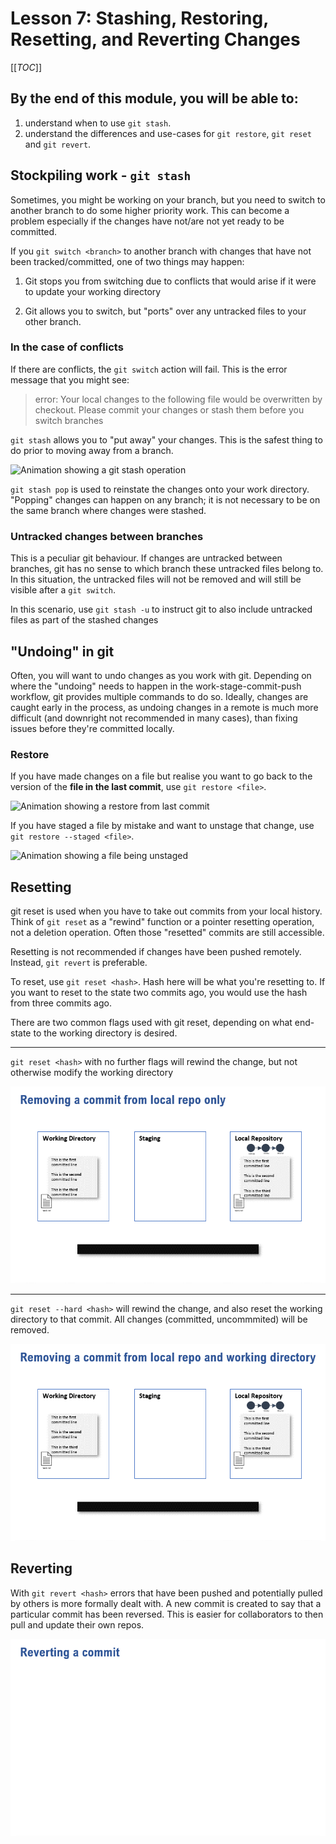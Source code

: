 # Lesson 7: Stashing, Restoring, Resetting, and Reverting Changes

[[_TOC_]]

## By the end of this module, you will be able to:
1. understand when to use `git stash`.
3. understand the differences and use-cases for `git restore`, `git reset` and `git revert`.


## Stockpiling work - `git stash`

Sometimes, you might be working on your branch, but you need to switch to another branch to do some higher priority work. This can become a problem especially if the changes have not/are not yet ready to be committed.

If you `git switch <branch>` to another branch with changes that have not been tracked/committed, one of two things may happen:

1. Git stops you from switching due to conflicts that would arise if it were to update your working directory

2. Git allows you to switch, but "ports" over any untracked files to your other branch.


### In the case of conflicts

If there are conflicts, the `git switch` action will fail. This is the error message that you might see: 

>error: Your local changes to the following file would be overwritten by checkout. Please commit your changes or stash them before you switch branches
>

`git stash` allows you to "put away" your changes. This is the safest thing to do prior to moving away from a branch.

![Animation showing a git stash operation](assets/00_git_stash.gif)


`git stash pop` is used to reinstate the changes onto your work directory. "Popping" changes can happen on any branch; it is not necessary to be on the same branch where changes were stashed.

### Untracked changes between branches

This is a peculiar git behaviour. If changes are untracked between branches, git has no sense to which branch these untracked files belong to. In this situation, the untracked files will not be removed and will still be visible after a `git switch`.

In this scenario, use `git stash -u` to instruct git to also include untracked files as part of the stashed changes

## "Undoing" in git

Often, you will want to undo changes as you work with git. Depending on where the "undoing" needs to happen in the work-stage-commit-push workflow, git provides multiple commands to do so. Ideally, changes are caught early in the process, as undoing changes in a remote is much more difficult (and downright not recommended in many cases), than fixing issues before they're committed locally.


### Restore

If you have made changes on a file but realise you want to go back to the version of the **file in the last commit**, use `git restore <file>`.

![Animation showing a restore from last commit](assets/01_restore_last_commit.gif)


If you have staged a file by mistake and want to unstage that change, use `git restore --staged <file>`.

![Animation showing a file being unstaged](assets/02_unstage_changes.gif)


## Resetting

git reset is used when you have to take out commits from your local history. Think of `git reset` as a "rewind" function or a pointer resetting operation, not a deletion operation. Often those "resetted" commits are still accessible.

Resetting is not recommended if changes have been pushed remotely. Instead, `git revert` is preferable.


To reset, use `git reset <hash>`. Hash here will be what you're resetting to. If you want to reset to the state two commits ago, you would use the hash from three commits ago. 

There are two common flags used with git reset, depending on what end-state to the working directory is desired.

---

`git reset <hash>` with no further flags will rewind the change, but not otherwise modify the working directory

![Animation showing a git reset](assets/03_git_reset.gif)

---

`git reset --hard <hash>` will rewind the change, and also reset the working directory to that commit. All changes (committed, uncommmited) will be removed.


![Animation showing a git reset](assets/04_git_reset_hard.gif)


## Reverting

With `git revert <hash>` errors that have been pushed and potentially pulled by others is more formally dealt with.  A new commit is created to say that a particular commit has been reversed. This is easier for collaborators to then pull and update their own repos.

![Animation showing a git revert](assets/05_git_revert.gif)
